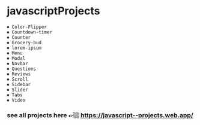 # javascriptProjects

    ⏺ Color-Flipper
    ⏺ Countdown-timer
    ⏺ Counter
    ⏺ Grocery-bud
    ⏺ lorem-ipsum
    ⏺ Menu
    ⏺ Modal
    ⏺ Navbar
    ⏺ Questions
    ⏺ Reviews
    ⏺ Scroll
    ⏺ Sidebar
    ⏺ Slider
    ⏺ Tabs
    ⏺ Video
    
### see all projects here 👉🏼 https://javascript--projects.web.app/
